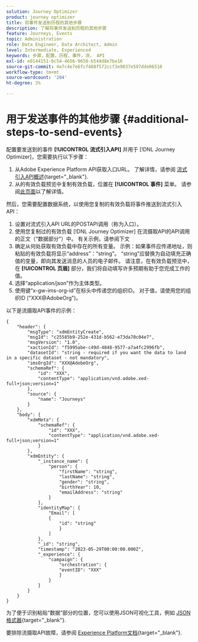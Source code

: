 ```yaml
---
solution: Journey Optimizer
product: journey optimizer
title: 将事件发送到历程的其他步骤
description: 了解将事件发送到历程的其他步骤
feature: Journeys, Events
topic: Administration
role: Data Engineer, Data Architect, Admin
level: Intermediate, Experienced
keywords: 步骤，配置，历程，事件，流， API
exl-id: e0144151-6c54-4656-9650-b544d8e7be16
source-git-commit: 4e7c4e7e6fcf488f572ccf3e9037e597dde06510
workflow-type: tm+mt
source-wordcount: '284'
ht-degree: 3%

---
```


# 用于发送事件的其他步骤 {#additional-steps-to-send-events}

配置要发送到的事件 **[!UICONTROL 流式引入API]** 并用于 [!DNL Journey Optimizer]，您需要执行以下步骤：

1. 从Adobe Experience Platform API获取入口URL。 了解详情，请参阅 [流式引入API概述](https://experienceleague.adobe.com/docs/experience-platform/ingestion/streaming/overview.html?lang=zh-Hans){target="_blank"}.
1. 从的有效负载预览中复制有效负载，位置在 **[!UICONTROL 事件]** 菜单。 请参阅[此页面](../event/about-creating.md#define-the-payload-fields)以了解详情。

然后，您需要配置数据系统，以使用您复制的有效负载将事件推送到流式引入API：

1. 设置对流式引入API URL的POSTAPI调用（称为入口）。
1. 使用您复制过的有效负载 [!DNL Journey Optimizer] 在流摄取API的API调用的正文（“数据部分”）中。 有关示例，请参阅下文
1. 确定从何处获取有效负载中存在的所有变量。 示例：如果事件应传递地址，则粘贴的有效负载将显示“address”：“string”。 “string”应替换为自动填充正确值的变量，即向其发送消息的人员的电子邮件。 请注意，在有效负载预览中，在 **[!UICONTROL 页眉]** 部分，我们将自动填写许多预期有助于您完成工作的值。
1. 选择“application/json”作为主体类型。
1. 使用键“x-gw-ims-org-id”在标头中传递您的组织ID。 对于值，请使用您的组织ID (&quot;XXX@AdobeOrg&quot;)。

以下是流摄取API事件的示例：

```
{
    "header": {
        "msgType": "xdmEntityCreate",
        "msgId": "c25585b9-252e-431d-b562-e73da70c04e7",
        "msgVersion": "1.0",
        "xactionId": "f5995abe-c49d-4848-9577-a7a4fc2996fb",
        "datasetId": "string - required if you want the data to land in a specific dataset - not mandatory",
        "imsOrgId": "XXX@AdobeOrg",
        "schemaRef": {
            "id": "XXX",
            "contentType": "application/vnd.adobe.xed-full+json;version=1"
        },
        "source": {
            "name": "Journeys"
        }
    },
    "body": {
        "xdmMeta": {
            "schemaRef": {
                "id": "XXX",
                "contentType": "application/vnd.adobe.xed-full+json;version=1"
            }
        },
        "xdmEntity": {
            "_instance_name": {
                "person": {
                    "firstName": "string",
                    "lastName": "string",
                    "gender": "string",
                    "birthYear": 10,
                    "emailAddress": "string"
                }
            },
            "identityMap": {
                "Email": [
                {
                    "id": "string"
                    }
                ]
            },
            "_id": "string",
            "timestamp": "2023-05-29T00:00:00.000Z",
            "_experience": {
                "campaign": {
                    "orchestration": {
                    "eventID": "XXX"
                    }
                }
            }
        }
    }
}
```

为了便于识别粘贴“数据”部分的位置，您可以使用JSON可视化工具，例如 [JSON格式器](https://jsonformatter.curiousconcept.com){target="_blank"}.

要排除流摄取API故障，请参阅 [Experience Platform文档](https://experienceleague.adobe.com/docs/experience-platform/ingestion/streaming/troubleshooting.html){target="_blank"}.
